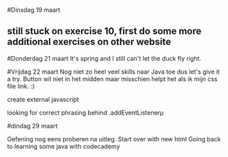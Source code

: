 #Dinsdag 19 maart

still stuck on exercise 10, first do some more additional exercises on other website
-
#Donderdag 21 maart
It's spring and I still can't let the duck fly right. 

#Vrijdag 22 maart
Nog niet zo heel veel skills naar Java toe dus let's give it a try. 
Button wil niet in het midden maar misschien helpt het als ik mijn css file link. :)

create external javascript

looking for correct phrasing behind .addEventListenerµ

#dindag 29 maart

Oefening nog eens proberen na uitleg. 
Start over with new html
Going back to learning some java with codecademy



